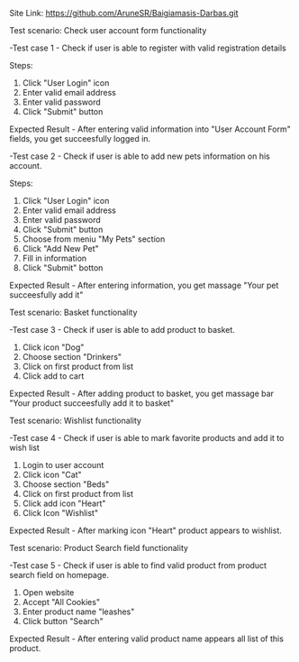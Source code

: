 Site Link: https://github.com/AruneSR/Baigiamasis-Darbas.git

Test scenario: Check user account form functionality

-Test case 1 - Check if user is able to register with valid registration details

Steps:

1. Click "User Login" icon
2. Enter valid email address
3. Enter valid password
4. Click "Submit" button

Expected Result - After entering valid information into "User Account Form" fields, you get succeesfully logged in.

-Test case 2 - Check if user is able to add new pets information on his account.

Steps:

1. Click "User Login" icon
2. Enter valid email address
3. Enter valid password
4. Click "Submit" button
5. Choose from meniu "My Pets" section
6. Click "Add New Pet" 
7. Fill in information
8. Click "Submit" botton

Expected Result - After entering information, you get massage "Your pet succeesfully add it"

Test scenario: Basket functionality

-Test case 3 - Check if user is able to add product to basket. 

1. Click icon "Dog"
2. Choose section "Drinkers"
3. Click on first product from list
4. Click add to cart
 
Expected Result - After adding product to basket, you get massage bar "Your product succeesfully add it to basket"

Test scenario: Wishlist functionality

-Test case 4 - Check if user is able to mark favorite products and add it to wish list

1. Login to user account
2. Click icon "Cat"
3. Choose section "Beds"
4. Click on first product from list
5. Click add icon "Heart"
6. Click Icon "Wishlist"

Expected Result - After marking icon "Heart" product appears to wishlist.

Test scenario: Product Search field functionality

-Test case 5 - Check if user is able to find valid product from product search field on homepage.

1. Open website
2. Accept "All Cookies"
3. Enter product name "leashes"
4. Click button "Search"

Expected Result - After entering valid product name appears all list of this product.